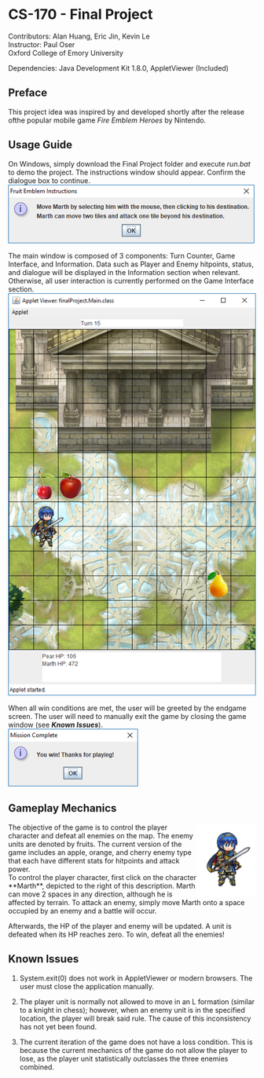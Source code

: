 # CS-170 - Final Project
Contributors: Alan Huang, Eric Jin, Kevin Le\
Instructor: Paul Oser\
Oxford College of Emory University

Dependencies: Java Development Kit 1.8.0, AppletViewer (Included)

## Preface
This project idea was inspired by and developed shortly after the release ofthe popular mobile game *Fire Emblem Heroes* by Nintendo.

## Usage Guide
On Windows, simply download the Final Project folder and execute *run.bat* to demo the project.
The instructions window should appear. Confirm the dialogue box to continue.<br/>
![Instructions](/Documentation/instructions.PNG)

The main window is composed of 3 components: Turn Counter, Game Interface, and Information. Data such as Player and Enemy hitpoints, status, and dialogue will be displayed in the Information section when relevant. Otherwise, all user interaction is currently performed on the Game Interface section.<br/>
![User Interface](/Documentation/gameplay.PNG)

When all win conditions are met, the user will be greeted by the endgame screen. The user will need to manually exit the game by closing the game window (see ***Known Issues***).\
![Endgame](/Documentation/endgame.PNG)

## Gameplay Mechanics
<img src="Documentation/marth.png" align=right width=120>
The objective of the game is to control the player character and defeat all enemies on the map. The enemy units are denoted by fruits. The current version of the game includes an apple, orange, and cherry enemy type that each have different stats for hitpoints and attack power.
<br/>
To control the player character, first click on the character **Marth**, depicted to the right of this description. Marth can move 2 spaces in any direction, although he is affected by terrain. To attack an enemy, simply move Marth onto a space occupied by an enemy and a battle will occur.

Afterwards, the HP of the player and enemy will be updated. A unit is defeated when its HP reaches zero. To win, defeat all the enemies!

## Known Issues
1. System.exit(0) does not work in AppletViewer or modern browsers. The user must close the application manually.

2. The player unit is normally not allowed to move in an L formation (similar to a knight in chess); however, when an enemy unit is in the specified location, the player will break said rule. The cause of this inconsistency has not yet been found.

3. The current iteration of the game does not have a loss condition. This is because the current mechanics of the game do not allow the player to lose, as the player unit statistically outclasses the three enemies combined.

